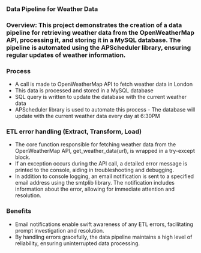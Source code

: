 ### Data Pipeline for Weather Data
### Overview: This project demonstrates the creation of a data pipeline for retrieving weather data from the OpenWeatherMap API, processing it, and storing it in a MySQL database. The pipeline is automated using the APScheduler library, ensuring regular updates of weather information.

### Process
* A call is made to OpenWeatherMap API to fetch weather data in London
* This data is processed and stored in a MySQL database
* SQL query is written to update the database with the current weather data
* APScheduler library is used to automate this process - The database will update with the current weather data every day at 6:30PM

### ETL error handling (Extract, Transform, Load)
* The core function responsible for fetching weather data from the OpenWeatherMap API, get_weather_data(url), is wrapped in a try-except block.
* If an exception occurs during the API call, a detailed error message is printed to the console, aiding in troubleshooting and debugging.
* In addition to console logging, an email notification is sent to a specified email address using the smtplib library. The notification includes information about the error, allowing for immediate attention and resolution.

### Benefits
* Email notifications enable swift awareness of any ETL errors, facilitating prompt investigation and resolution.
* By handling errors gracefully, the data pipeline maintains a high level of reliability, ensuring uninterrupted data processing.
